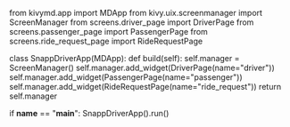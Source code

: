 from kivymd.app import MDApp
from kivy.uix.screenmanager import ScreenManager
from screens.driver_page import DriverPage
from screens.passenger_page import PassengerPage
from screens.ride_request_page import RideRequestPage

class SnappDriverApp(MDApp):
    def build(self):
        self.manager = ScreenManager()
        self.manager.add_widget(DriverPage(name="driver"))
        self.manager.add_widget(PassengerPage(name="passenger"))
        self.manager.add_widget(RideRequestPage(name="ride_request"))
        return self.manager

if __name__ == "__main__":
    SnappDriverApp().run()
